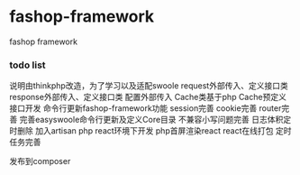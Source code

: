 # fashop-framework
fashop framework

### todo list
说明由thinkphp改造，为了学习以及适配swoole
request外部传入、定义接口类
response外部传入、定义接口类
配置外部传入
Cache类基于php Cache预定义接口开发
命令行更新fashop-framework功能
session完善
cookie完善
router完善
完善easyswoole命令行更新及定义Core目录 不兼容小写问题完善
日志体积定时删除
加入artisan
php react环境下开发
php首屏渲染react
react在线打包
定时任务完善

发布到composer


